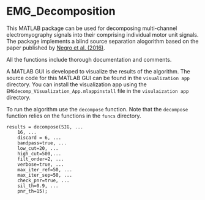 # EMG_Decomposition
This MATLAB package can be used for decomposing multi-channel electromyography signals into their comprising individual motor unit signals. 
The package implements a blind source separation alogorithm based on the paper published by [Negro et al. (2016)](https://iopscience.iop.org/article/10.1088/1741-2560/13/2/026027/meta).

All the functions include thorough documentation and comments. 

A MATLAB GUI is developed to visualize the results of the algorithm. The source code for this MATLAB GUI can be found in the `visualization app` directory.
You can install the visualization app using the `EMGdecomp_Visualization_App.mlappinstall` file in the `visulaization app` directory. 

To run the algorithm use the `decompose` function. Note that the `decompose` function relies on the functions in the `funcs` directory.    
```
results = decompose(SIG, ...
    16, ...
    discard = 6, ...
    bandpass=true, ...
    low_cut=20, ...
    high_cut=500,...
    filt_order=2, ...
    verbose=true, ...
    max_iter_ref=50, ...
    max_iter_sep=50, ...
    check_pnr=true, ...
    sil_th=0.9, ...
    pnr_th=15);
```
